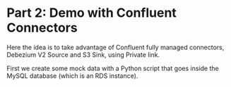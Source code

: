 # Part 2: Demo with Confluent Connectors

Here the idea is to take advantage of Confluent fully managed connectors, Debezium V2 Source and S3 Sink, using Private link.

First we create some mock data with a Python script that goes inside the MySQL database (which is an RDS instance).
